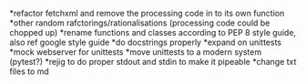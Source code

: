 
*refactor fetchxml and remove the processing code in to its own function
*other random rafctorings/rationalisations (processing code could be chopped up)
*rename functions and classes according to PEP 8 style guide, also ref google style guide
*do docstrings properly
*expand on unittests
*mock webserver for unittests
*move unittests to a modern system (pytest?)
*rejig to do proper stdout and stdin to make it pipeable
*change txt files to md 
